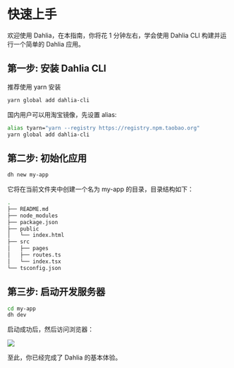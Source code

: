 # 快速上手

欢迎使用 Dahlia，在本指南，你将花 1 分钟左右，学会使用 Dahlia CLI 构建并运行一个简单的 Dahlia 应用。

## 第一步: 安装 Dahlia CLI

推荐使用 yarn 安装

```bash
yarn global add dahlia-cli
```

国内用户可以用淘宝镜像，先设置 alias:

```bash
alias tyarn="yarn --registry https://registry.npm.taobao.org"
yarn global add dahlia-cli
```

## 第二步: 初始化应用

```bash
dh new my-app
```

它将在当前文件夹中创建一个名为 my-app 的目录，目录结构如下：

```bash
.
├── README.md
├── node_modules
├── package.json
├── public
│   └── index.html
├── src
│   ├── pages
│   ├── routes.ts
│   └── index.tsx
└── tsconfig.json
```

## 第三步: 启动开发服务器

```bash
cd my-app
dh dev
```

启动成功后，然后访问浏览器：

![](http://forsigner.com/images/dahlia/dahlia-app.png)

至此，你已经完成了 Dahlia 的基本体验。

